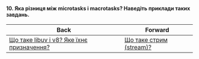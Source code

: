 #### 10. Яка різниця між microtasks і macrotasks? Наведіть приклади таких завдань.



| Back | Forward |
|---|---|
| [Що таке libuv i v8? Яке їхнє призначення?](/ua/junior/nodejs/what-are-libuv-and-v8-what-is-their-purpose.md)  | [Що таке стрим (stream)?](/ua/junior/nodejs/what-is-a-stream.md) |